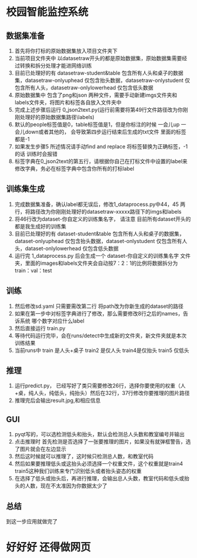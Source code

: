 # 校园智能监控系统

## 数据集准备
1. 首先将你打标的原始数据集放入项目文件夹下
2. 当前项目文件夹中 以datasetraw开头的都是原始数据集，原始数据集需要经过转换和拆分处理才能进网络训练
3. 目前已处理好的有 datasetraw-student&table 包含所有人头和桌子的数据集，datasetraw-onlyuphead 仅包含抬头数据，datasetraw-onlystudent 仅包含所有人头，datasetraw-onlylowerhead 仅包含低头数据
4. 原始数据集中 包含了png和json 两种文件，需要手动新建imgs文件夹和labels文件夹，将图片和标签各自放入文件夹中
5. 完成上述步骤后运行 0_json2text.py(运行前需要将第49行文件路径改为你刚刚处理好的原始数据集路径\labels)
6. 默认的people标签值是0，table标签值是1，但是你标注的时候 一会儿up 一会儿down或者其他的， 会导致第四步运行结束后生成的txt文件 里面的标签都是-1
7. 如果发生步骤5 所述情况请手动find and replace 将标签替换为正确标签，-1的话 训练时会报错
8. 标签字典在0_json2text的第五行，请根据你自己在打标文件中设置的label来修改字典，务必在标签字典中包含你所有的打标label

## 训练集生成
1. 完成数据集准备，确认label都无误后，修改1_dataprocess.py中44，45 两行，将路径改为你刚刚处理好的datasetraw-xxxxx路径下的imgs和labels
2. 将46行改为dataset-你自定义的训练集名字， 请注意 目前所有dataset开头的都是我生成好的训练集
3. 目前已处理好的有 dataset-student&table 包含所有人头和桌子的数据集，dataset-onlyuphead 仅包含抬头数据，dataset-onlystudent 仅包含所有人头，dataset-onlylowerhead 仅包含低头数据
4. 运行完 1_dataprocess.py 后会生成一个 dataset-你自定义的训练集名字 文件夹，里面的images和labels文件夹会自动按7：2：1的比例将数据拆分为train：val：test

## 训练
1. 然后修改sd.yaml 只需要需改第二行 将path改为你新生成的dataset的路径
2. 如果在第一步中对标签字典进行了修改，那么需要修改8行之后的names，告诉系统 哪个数字对应什么label
3. 然后直接运行 train.py
4. 等待代码运行完毕，会在runs/detect中生成新的文件夹，新文件夹就是本次训练结果
5. 当前runs中 train 是人头+桌子 train2 是仅人头 train4是仅抬头 train5 仅低头

## 推理
1. 运行predict.py， 已经写好了类只需要修改26行，选择你要使用的权重（人+桌，纯人头，纯低头，纯抬头）然后在32行，37行修改你要推理的图片路径
2. 推理完后会输出result.jpg,和相应信息

## GUI
1. pyqt写的，可以选检测低头和抬头，默认会检测总人头数和教室编号并输出
2. 点击推理时 首先检测是否选择了一张要推理的图片，如果没有就弹框警告，选了图片就会在左边显示
3. 然后这时候就可以推理了，这时候只检测总人数，和教室代码
4. 然后如果要推理低头或这抬头必须选择一个权重文件，这个权重就是train4 train5这种我们训练来专门识别低头或者抬头姿态的权重
5. 在选择了低头或抬头后，再进行推理，会输出总人头数，教室代码和低头或抬头的人数，现在不太准因为你数据太少了

## 总结
到这一步应用就做完了

# 好好好 还得做网页
